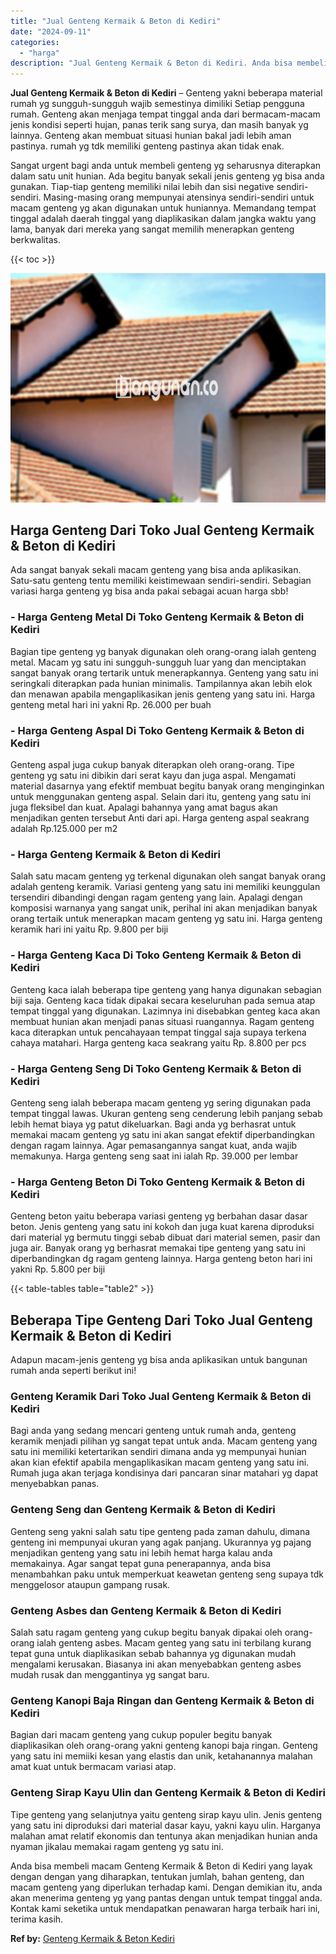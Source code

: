 ```yaml
---
title: "Jual Genteng Kermaik & Beton di Kediri"
date: "2024-09-11"
categories: 
  - "harga"
description: "Jual Genteng Kermaik & Beton di Kediri. Anda bisa membeli macam Genteng Kermaik & Beton di Kediri yang layak dengan dengan yang diharapkan, tentukan jumlah,..."
---
```


**Jual Genteng Kermaik & Beton di Kediri** – Genteng yakni beberapa material rumah yg sungguh-sungguh wajib semestinya dimiliki Setiap pengguna rumah. Genteng akan menjaga tempat tinggal anda dari bermacam-macam jenis kondisi seperti hujan, panas terik sang surya, dan masih banyak yg lainnya. Genteng akan membuat situasi hunian bakal jadi lebih aman pastinya. rumah yg tdk memiliki genteng pastinya akan tidak enak.

Sangat urgent bagi anda untuk membeli genteng yg seharusnya diterapkan dalam satu unit hunian. Ada begitu banyak sekali jenis genteng yg bisa anda gunakan. Tiap-tiap genteng memiliki nilai lebih dan sisi negative sendiri-sendiri. Masing-masing orang mempunyai atensinya sendiri-sendiri untuk macam genteng yg akan digunakan untuk huniannya. Memandang tempat tinggal adalah daerah tinggal yang diaplikasikan dalam jangka waktu yang lama, banyak dari mereka yang sangat memilih menerapkan genteng berkwalitas.

{{< toc >}}

![Jual Genteng Kermaik & Beton di Kediri](/images/genteng-minimalis-murah30.png)

## Harga Genteng Dari Toko Jual Genteng Kermaik & Beton di Kediri

Ada sangat banyak sekali macam genteng yang bisa anda aplikasikan. Satu-satu genteng tentu memiliki keistimewaan sendiri-sendiri. Sebagian variasi harga genteng yg bisa anda pakai sebagai acuan harga sbb!

### \- Harga Genteng Metal Di Toko Genteng Kermaik & Beton di Kediri

Bagian tipe genteng yg banyak digunakan oleh orang-orang ialah genteng metal. Macam yg satu ini sungguh-sungguh luar yang dan menciptakan sangat banyak orang tertarik untuk menerapkannya. Genteng yang satu ini seringkali diterapkan pada hunian minimalis. Tampilannya akan lebih elok dan menawan apabila mengaplikasikan jenis genteng yang satu ini. Harga genteng metal hari ini yakni Rp. 26.000 per buah

### \- Harga Genteng Aspal Di Toko Genteng Kermaik & Beton di Kediri

Genteng aspal juga cukup banyak diterapkan oleh orang-orang. Tipe genteng yg satu ini dibikin dari serat kayu dan juga aspal. Mengamati material dasarnya yang efektif membuat begitu banyak orang menginginkan untuk menggunakan genteng aspal. Selain dari itu, genteng yang satu ini juga fleksibel dan kuat. Apalagi bahannya yang amat bagus akan menjadikan genten tersebut Anti dari api. Harga genteng aspal seakrang adalah Rp.125.000 per m2

### \- Harga Genteng Kermaik & Beton di Kediri

Salah satu macam genteng yg terkenal digunakan oleh sangat banyak orang adalah genteng keramik. Variasi genteng yang satu ini memiliki keunggulan tersendiri dibandingi dengan ragam genteng yang lain. Apalagi dengan komposisi warnanya yang sangat unik, perihal ini akan menjadikan banyak orang tertaik untuk menerapkan macam genteng yg satu ini. Harga genteng keramik hari ini yaitu Rp. 9.800 per biji

### \- Harga Genteng Kaca Di Toko Genteng Kermaik & Beton di Kediri

Genteng kaca ialah beberapa tipe genteng yang hanya digunakan sebagian biji saja. Genteng kaca tidak dipakai secara keseluruhan pada semua atap tempat tinggal yang digunakan. Lazimnya ini disebabkan genteg kaca akan membuat hunian akan menjadi panas situasi ruangannya. Ragam genteng kaca diterapkan untuk pencahayaan tempat tinggal saja supaya terkena cahaya matahari. Harga genteng kaca seakrang yaitu Rp. 8.800 per pcs

### \- Harga Genteng Seng Di Toko Genteng Kermaik & Beton di Kediri

Genteng seng ialah beberapa macam genteng yg sering digunakan pada tempat tinggal lawas. Ukuran genteng seng cenderung lebih panjang sebab lebih hemat biaya yg patut dikeluarkan. Bagi anda yg berhasrat untuk memakai macam genteng yg satu ini akan sangat efektif diperbandingkan dengan ragam lainnya. Agar pemasangannya sangat kuat, anda wajib memakunya. Harga genteng seng saat ini ialah Rp. 39.000 per lembar

### \- Harga Genteng Beton Di Toko Genteng Kermaik & Beton di Kediri

Genteng beton yaitu beberapa variasi genteng yg berbahan dasar dasar beton. Jenis genteng yang satu ini kokoh dan juga kuat karena diproduksi dari material yg bermutu tinggi sebab dibuat dari material semen, pasir dan juga air. Banyak orang yg berhasrat memakai tipe genteng yang satu ini diperbandingkan dg ragam genteng lainnya. Harga genteng beton hari ini yakni Rp. 5.800 per biji

{{< table-tables table="table2" >}}

## Beberapa Tipe Genteng Dari Toko Jual Genteng Kermaik & Beton di Kediri

Adapun macam-jenis genteng yg bisa anda aplikasikan untuk bangunan rumah anda seperti berikut ini!

### Genteng Keramik Dari Toko Jual Genteng Kermaik & Beton di Kediri

Bagi anda yang sedang mencari genteng untuk rumah anda, genteng keramik menjadi pilihan yg sangat tepat untuk anda. Macam genteng yang satu ini memiliki ketertarikan sendiri dimana anda yg mempunyai hunian akan kian efektif apabila mengaplikasikan macam genteng yang satu ini. Rumah juga akan terjaga kondisinya dari pancaran sinar matahari yg dapat menyebabkan panas.

### Genteng Seng dan Genteng Kermaik & Beton di Kediri

Genteng seng yakni salah satu tipe genteng pada zaman dahulu, dimana genteng ini mempunyai ukuran yang agak panjang. Ukurannya yg pajang menjadikan genteng yang satu ini lebih hemat harga kalau anda memakainya. Agar sangat tepat guna penerapannya, anda bisa menambahkan paku untuk memperkuat keawetan genteng seng supaya tdk menggelosor ataupun gampang rusak.

### Genteng Asbes dan Genteng Kermaik & Beton di Kediri

Salah satu ragam genteng yang cukup begitu banyak dipakai oleh orang-orang ialah genteng asbes. Macam genteg yang satu ini terbilang kurang tepat guna untuk diaplikasikan sebab bahannya yg digunakan mudah mengalami kerusakan. Biasanya ini akan menyebabkan genteng asbes mudah rusak dan menggantinya yg sangat baru.

### Genteng Kanopi Baja Ringan dan Genteng Kermaik & Beton di Kediri

Bagian dari macam genteng yang cukup populer begitu banyak diaplikasikan oleh orang-orang yakni genteng kanopi baja ringan. Genteng yang satu ini memiiki kesan yang elastis dan unik, ketahanannya malahan amat kuat untuk bermacam variasi atap.

### Genteng Sirap Kayu Ulin dan Genteng Kermaik & Beton di Kediri

Tipe genteng yang selanjutnya yaitu genteng sirap kayu ulin. Jenis genteng yang satu ini diproduksi dari material dasar kayu, yakni kayu ulin. Harganya malahan amat relatif ekonomis dan tentunya akan menjadikan hunian anda nyaman jikalau memakai ragam genteng yg satu ini.

Anda bisa membeli macam Genteng Kermaik & Beton di Kediri yang layak dengan dengan yang diharapkan, tentukan jumlah, bahan genteng, dan macam genteng yang diperlukan terhadap kami. Dengan demikian itu, anda akan menerima genteng yg yang pantas dengan untuk tempat tinggal anda. Kontak kami seketika untuk mendapatkan penawaran harga terbaik hari ini, terima kasih.

**Ref by:**  [Genteng Kermaik & Beton  Kediri](https://id.wikipedia.org/wiki/Genteng)
